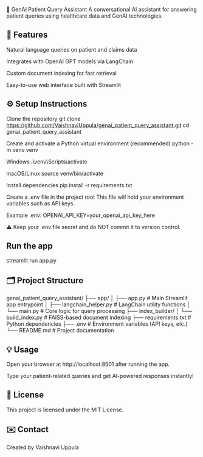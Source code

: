 🤖 GenAI Patient Query Assistant
A conversational AI assistant for answering patient queries using healthcare data and GenAI technologies.

## 🚀 Features
Natural language queries on patient and claims data

Integrates with OpenAI GPT models via LangChain

Custom document indexing for fast retrieval

Easy-to-use web interface built with Streamlit

## ⚙️ Setup Instructions
Clone the repository
git clone https://github.com/VaishnaviUppula/genai_patient_query_assistant.git
cd genai_patient_query_assistant

Create and activate a Python virtual environment (recommended)
python -m venv venv

Windows
.\venv\Scripts\activate

macOS/Linux
source venv/bin/activate

Install dependencies
pip install -r requirements.txt

Create a .env file in the project root
This file will hold your environment variables such as API keys.

Example .env:
OPENAI_API_KEY=your_openai_api_key_here

⚠️ Keep your .env file secret and do NOT commit it to version control.

## Run the app
streamlit run app.py

## 🗂️ Project Structure
genai_patient_query_assistant/
├── app/
│   ├── app.py               # Main Streamlit app entrypoint
│   ├── langchain_helper.py  # LangChain utility functions
│   └── main.py              # Core logic for query processing
├── index_builder/
│   └── build_index.py       # FAISS-based document indexing
├── requirements.txt         # Python dependencies
├── .env                     # Environment variables (API keys, etc.)
└── README.md                # Project documentation

## 💡 Usage
Open your browser at http://localhost:8501 after running the app.

Type your patient-related queries and get AI-powered responses instantly!

## 📄 License
This project is licensed under the MIT License.

## ✉️ Contact
Created by Vaishnavi Uppula